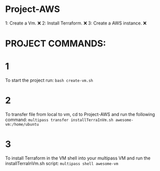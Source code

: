 # Project-AWS
1: Create a Vm. ❌
2: Install Terraform. ❌
3: Create a AWS instance. ❌ 


# PROJECT COMMANDS:

# 1
To start the project run:
`bash create-vm.sh`

# 2
To transfer file from local to vm, cd to Project-AWS and run the following command:
`multipass transfer installTerraInVm.sh awesome-vm:/home/ubuntu`


# 3
To install Terraform in the VM shell into your multipass VM and run the installTerraInVm.sh script: 
`multipass shell awesome-vm`

